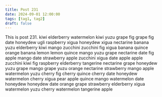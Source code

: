 ```yaml
---
title: Post 231
date: 2024-09-01 12:00:00
tags: [tag1, tag2]
draft: false
---
```

This is post 231.
kiwi
elderberry
watermelon
kiwi
yuzu
grape
fig
grape
fig
date
honeydew
ugli
raspberry
xigua
honeydew
xigua
nectarine
banana
yuzu
elderberry
kiwi
mango
zucchini
zucchini
fig
xigua
banana
quince
orange
banana
lemon
lemon
quince
mango
yuzu
grape
nectarine
date
fig
apple
mango
date
strawberry
apple
zucchini
xigua
date
apple
apple
zucchini
kiwi
fig
raspberry
elderberry
tangerine
nectarine
grape
honeydew
yuzu
grape
mango
grape
yuzu
orange
nectarine
strawberry
mango
apple
watermelon
yuzu
cherry
fig
cherry
quince
cherry
date
honeydew
watermelon
cherry
xigua
pear
apple
quince
mango
watermelon
date
honeydew
honeydew
date
orange
grape
strawberry
elderberry
xigua
watermelon
yuzu
cherry
watermelon
tangerine
apple
